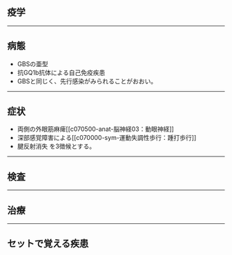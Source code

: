 ## 疫学
---
## 病態
- GBSの亜型
- 抗GQ1b抗体による自己免疫疾患
- GBSと同じく、先行感染がみられることがおおい。
---
## 症状
- 両側の外眼筋麻痺[[c070500-anat-脳神経03：動眼神経]]
- 深部感覚障害による[[c070000-sym-運動失調性歩行：踵打歩行]]
- 腱反射消失
を3徴候とする。
---
## 検査
---
## 治療
---
## セットで覚える疾患
